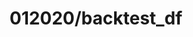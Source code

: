 ---  
schema: 012020/backtest_df,schema::012020/backtest_df  
title: 012020/backtest_df  
organization: Sample Department  
notes: Used in 2 lineage(s)  
resources:  
  - name: 012020/backtest_df 
    url: file:/Users/kensu/Customers/Kensu/LoanApproval/PROD/masterdata/prod/012020/backtest_df 
    format : Parquet  
license: None  
category:
  - Education  
maintainer: User  
maintainer_email: UserMail  
---